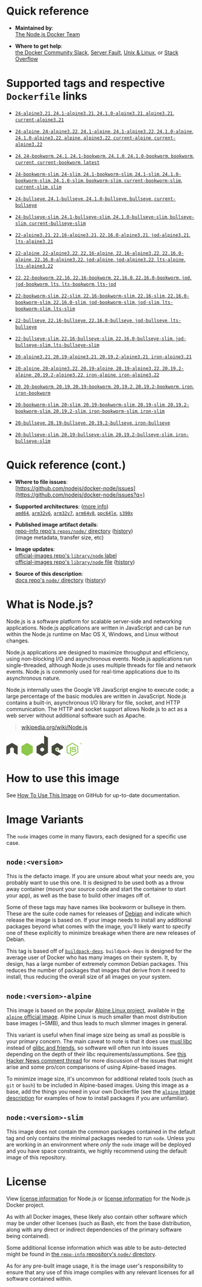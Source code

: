 <!--

********************************************************************************

WARNING:

    DO NOT EDIT "node/README.md"

    IT IS AUTO-GENERATED

    (from the other files in "node/" combined with a set of templates)

********************************************************************************

-->

# Quick reference

-	**Maintained by**:  
	[The Node.js Docker Team](https://github.com/nodejs/docker-node)

-	**Where to get help**:  
	[the Docker Community Slack](https://dockr.ly/comm-slack), [Server Fault](https://serverfault.com/help/on-topic), [Unix & Linux](https://unix.stackexchange.com/help/on-topic), or [Stack Overflow](https://stackoverflow.com/help/on-topic)

# Supported tags and respective `Dockerfile` links

-	[`24-alpine3.21`, `24.1-alpine3.21`, `24.1.0-alpine3.21`, `alpine3.21`, `current-alpine3.21`](https://github.com/nodejs/docker-node/blob/292dea0c0077b0925717d708e641dfef6ad2b373/24/alpine3.21/Dockerfile)

-	[`24-alpine`, `24-alpine3.22`, `24.1-alpine`, `24.1-alpine3.22`, `24.1.0-alpine`, `24.1.0-alpine3.22`, `alpine`, `alpine3.22`, `current-alpine`, `current-alpine3.22`](https://github.com/nodejs/docker-node/blob/b1e2c97844d5647bcfaf6d6c7862dd39fbc2ca51/24/alpine3.22/Dockerfile)

-	[`24`, `24-bookworm`, `24.1`, `24.1-bookworm`, `24.1.0`, `24.1.0-bookworm`, `bookworm`, `current`, `current-bookworm`, `latest`](https://github.com/nodejs/docker-node/blob/292dea0c0077b0925717d708e641dfef6ad2b373/24/bookworm/Dockerfile)

-	[`24-bookworm-slim`, `24-slim`, `24.1-bookworm-slim`, `24.1-slim`, `24.1.0-bookworm-slim`, `24.1.0-slim`, `bookworm-slim`, `current-bookworm-slim`, `current-slim`, `slim`](https://github.com/nodejs/docker-node/blob/292dea0c0077b0925717d708e641dfef6ad2b373/24/bookworm-slim/Dockerfile)

-	[`24-bullseye`, `24.1-bullseye`, `24.1.0-bullseye`, `bullseye`, `current-bullseye`](https://github.com/nodejs/docker-node/blob/292dea0c0077b0925717d708e641dfef6ad2b373/24/bullseye/Dockerfile)

-	[`24-bullseye-slim`, `24.1-bullseye-slim`, `24.1.0-bullseye-slim`, `bullseye-slim`, `current-bullseye-slim`](https://github.com/nodejs/docker-node/blob/292dea0c0077b0925717d708e641dfef6ad2b373/24/bullseye-slim/Dockerfile)

-	[`22-alpine3.21`, `22.16-alpine3.21`, `22.16.0-alpine3.21`, `jod-alpine3.21`, `lts-alpine3.21`](https://github.com/nodejs/docker-node/blob/d073523fcb78049b965f76d813627eb59ffb7a58/22/alpine3.21/Dockerfile)

-	[`22-alpine`, `22-alpine3.22`, `22.16-alpine`, `22.16-alpine3.22`, `22.16.0-alpine`, `22.16.0-alpine3.22`, `jod-alpine`, `jod-alpine3.22`, `lts-alpine`, `lts-alpine3.22`](https://github.com/nodejs/docker-node/blob/b1e2c97844d5647bcfaf6d6c7862dd39fbc2ca51/22/alpine3.22/Dockerfile)

-	[`22`, `22-bookworm`, `22.16`, `22.16-bookworm`, `22.16.0`, `22.16.0-bookworm`, `jod`, `jod-bookworm`, `lts`, `lts-bookworm`, `lts-jod`](https://github.com/nodejs/docker-node/blob/d073523fcb78049b965f76d813627eb59ffb7a58/22/bookworm/Dockerfile)

-	[`22-bookworm-slim`, `22-slim`, `22.16-bookworm-slim`, `22.16-slim`, `22.16.0-bookworm-slim`, `22.16.0-slim`, `jod-bookworm-slim`, `jod-slim`, `lts-bookworm-slim`, `lts-slim`](https://github.com/nodejs/docker-node/blob/d073523fcb78049b965f76d813627eb59ffb7a58/22/bookworm-slim/Dockerfile)

-	[`22-bullseye`, `22.16-bullseye`, `22.16.0-bullseye`, `jod-bullseye`, `lts-bullseye`](https://github.com/nodejs/docker-node/blob/d073523fcb78049b965f76d813627eb59ffb7a58/22/bullseye/Dockerfile)

-	[`22-bullseye-slim`, `22.16-bullseye-slim`, `22.16.0-bullseye-slim`, `jod-bullseye-slim`, `lts-bullseye-slim`](https://github.com/nodejs/docker-node/blob/d073523fcb78049b965f76d813627eb59ffb7a58/22/bullseye-slim/Dockerfile)

-	[`20-alpine3.21`, `20.19-alpine3.21`, `20.19.2-alpine3.21`, `iron-alpine3.21`](https://github.com/nodejs/docker-node/blob/a87fa26c1bb455170dac58c57c661e820a7390cb/20/alpine3.21/Dockerfile)

-	[`20-alpine`, `20-alpine3.22`, `20.19-alpine`, `20.19-alpine3.22`, `20.19.2-alpine`, `20.19.2-alpine3.22`, `iron-alpine`, `iron-alpine3.22`](https://github.com/nodejs/docker-node/blob/b1e2c97844d5647bcfaf6d6c7862dd39fbc2ca51/20/alpine3.22/Dockerfile)

-	[`20`, `20-bookworm`, `20.19`, `20.19-bookworm`, `20.19.2`, `20.19.2-bookworm`, `iron`, `iron-bookworm`](https://github.com/nodejs/docker-node/blob/a87fa26c1bb455170dac58c57c661e820a7390cb/20/bookworm/Dockerfile)

-	[`20-bookworm-slim`, `20-slim`, `20.19-bookworm-slim`, `20.19-slim`, `20.19.2-bookworm-slim`, `20.19.2-slim`, `iron-bookworm-slim`, `iron-slim`](https://github.com/nodejs/docker-node/blob/a87fa26c1bb455170dac58c57c661e820a7390cb/20/bookworm-slim/Dockerfile)

-	[`20-bullseye`, `20.19-bullseye`, `20.19.2-bullseye`, `iron-bullseye`](https://github.com/nodejs/docker-node/blob/a87fa26c1bb455170dac58c57c661e820a7390cb/20/bullseye/Dockerfile)

-	[`20-bullseye-slim`, `20.19-bullseye-slim`, `20.19.2-bullseye-slim`, `iron-bullseye-slim`](https://github.com/nodejs/docker-node/blob/a87fa26c1bb455170dac58c57c661e820a7390cb/20/bullseye-slim/Dockerfile)

# Quick reference (cont.)

-	**Where to file issues**:  
	[https://github.com/nodejs/docker-node/issues](https://github.com/nodejs/docker-node/issues?q=)

-	**Supported architectures**: ([more info](https://github.com/docker-library/official-images#architectures-other-than-amd64))  
	[`amd64`](https://hub.docker.com/r/amd64/node/), [`arm32v6`](https://hub.docker.com/r/arm32v6/node/), [`arm32v7`](https://hub.docker.com/r/arm32v7/node/), [`arm64v8`](https://hub.docker.com/r/arm64v8/node/), [`ppc64le`](https://hub.docker.com/r/ppc64le/node/), [`s390x`](https://hub.docker.com/r/s390x/node/)

-	**Published image artifact details**:  
	[repo-info repo's `repos/node/` directory](https://github.com/docker-library/repo-info/blob/master/repos/node) ([history](https://github.com/docker-library/repo-info/commits/master/repos/node))  
	(image metadata, transfer size, etc)

-	**Image updates**:  
	[official-images repo's `library/node` label](https://github.com/docker-library/official-images/issues?q=label%3Alibrary%2Fnode)  
	[official-images repo's `library/node` file](https://github.com/docker-library/official-images/blob/master/library/node) ([history](https://github.com/docker-library/official-images/commits/master/library/node))

-	**Source of this description**:  
	[docs repo's `node/` directory](https://github.com/docker-library/docs/tree/master/node) ([history](https://github.com/docker-library/docs/commits/master/node))

# What is Node.js?

Node.js is a software platform for scalable server-side and networking applications. Node.js applications are written in JavaScript and can be run within the Node.js runtime on Mac OS X, Windows, and Linux without changes.

Node.js applications are designed to maximize throughput and efficiency, using non-blocking I/O and asynchronous events. Node.js applications run single-threaded, although Node.js uses multiple threads for file and network events. Node.js is commonly used for real-time applications due to its asynchronous nature.

Node.js internally uses the Google V8 JavaScript engine to execute code; a large percentage of the basic modules are written in JavaScript. Node.js contains a built-in, asynchronous I/O library for file, socket, and HTTP communication. The HTTP and socket support allows Node.js to act as a web server without additional software such as Apache.

> [wikipedia.org/wiki/Node.js](https://en.wikipedia.org/wiki/Node.js)

![logo](https://raw.githubusercontent.com/docker-library/docs/01c12653951b2fe592c1f93a13b4e289ada0e3a1/node/logo.png)

# How to use this image

See [How To Use This Image](https://github.com/nodejs/docker-node/blob/master/README.md#how-to-use-this-image) on GitHub for up-to-date documentation.

# Image Variants

The `node` images come in many flavors, each designed for a specific use case.

## `node:<version>`

This is the defacto image. If you are unsure about what your needs are, you probably want to use this one. It is designed to be used both as a throw away container (mount your source code and start the container to start your app), as well as the base to build other images off of.

Some of these tags may have names like bookworm or bullseye in them. These are the suite code names for releases of [Debian](https://wiki.debian.org/DebianReleases) and indicate which release the image is based on. If your image needs to install any additional packages beyond what comes with the image, you'll likely want to specify one of these explicitly to minimize breakage when there are new releases of Debian.

This tag is based off of [`buildpack-deps`](https://hub.docker.com/_/buildpack-deps/). `buildpack-deps` is designed for the average user of Docker who has many images on their system. It, by design, has a large number of extremely common Debian packages. This reduces the number of packages that images that derive from it need to install, thus reducing the overall size of all images on your system.

## `node:<version>-alpine`

This image is based on the popular [Alpine Linux project](https://alpinelinux.org), available in [the `alpine` official image](https://hub.docker.com/_/alpine). Alpine Linux is much smaller than most distribution base images (~5MB), and thus leads to much slimmer images in general.

This variant is useful when final image size being as small as possible is your primary concern. The main caveat to note is that it does use [musl libc](https://musl.libc.org) instead of [glibc and friends](https://www.etalabs.net/compare_libcs.html), so software will often run into issues depending on the depth of their libc requirements/assumptions. See [this Hacker News comment thread](https://news.ycombinator.com/item?id=10782897) for more discussion of the issues that might arise and some pro/con comparisons of using Alpine-based images.

To minimize image size, it's uncommon for additional related tools (such as `git` or `bash`) to be included in Alpine-based images. Using this image as a base, add the things you need in your own Dockerfile (see the [`alpine` image description](https://hub.docker.com/_/alpine/) for examples of how to install packages if you are unfamiliar).

## `node:<version>-slim`

This image does not contain the common packages contained in the default tag and only contains the minimal packages needed to run `node`. Unless you are working in an environment where *only* the `node` image will be deployed and you have space constraints, we highly recommend using the default image of this repository.

# License

View [license information](https://github.com/nodejs/node/blob/master/LICENSE) for Node.js or [license information](https://github.com/nodejs/docker-node/blob/master/LICENSE) for the Node.js Docker project.

As with all Docker images, these likely also contain other software which may be under other licenses (such as Bash, etc from the base distribution, along with any direct or indirect dependencies of the primary software being contained).

Some additional license information which was able to be auto-detected might be found in [the `repo-info` repository's `node/` directory](https://github.com/docker-library/repo-info/tree/master/repos/node).

As for any pre-built image usage, it is the image user's responsibility to ensure that any use of this image complies with any relevant licenses for all software contained within.
